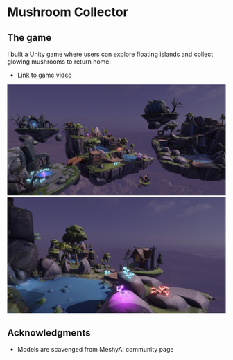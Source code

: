 # Mushroom Collector


## The game

I built a Unity game where users can explore floating islands and collect glowing mushrooms to return home.

* [Link to game video](https://drive.google.com/file/d/1fwIRfkrknN5mFSORe2TkSt1NW8X2p05E/view?usp=sharing)

![keyshot1](./Images/Memo_KeyShot1.png)
![keyshot2](./Images/Memo_KeyShot2.png)

## Acknowledgments

* Models are scavenged from MeshyAI community page
